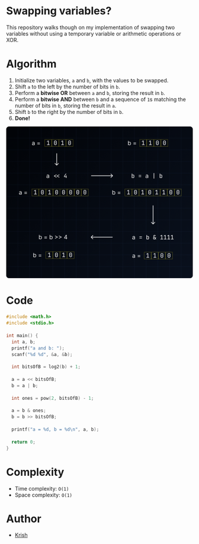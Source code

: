 # Swapping variables?

This repository walks though on my implementation of swapping two variables without using a temporary variable or arithmetic operations or XOR.

# Algorithm

1. Initialize two variables, `a` and `b`, with the values to be swapped.
2. Shift `a` to the left by the number of bits in `b`.
3. Perform a **bitwise OR** between `a` and `b`, storing the result in `b`.
4. Perform a **bitwise AND** between `b` and a sequence of `1`s matching the number of bits in `b`, storing the result in `a`.
5. Shift `b` to the right by the number of bits in `b`.
6. **Done!**

![Visual Representation of the algorithm](SwapVariables.png)

# Code

```c
#include <math.h>
#include <stdio.h>

int main() {
  int a, b;
  printf("a and b: ");
  scanf("%d %d", &a, &b);

  int bitsOfB = log2(b) + 1;

  a = a << bitsOfB;
  b = a | b;

  int ones = pow(2, bitsOfB) - 1;

  a = b & ones;
  b = b >> bitsOfB;

  printf("a = %d, b = %d\n", a, b);

  return 0;
}
```

# Complexity

- Time complexity: `O(1)`
- Space complexity: `O(1)`

# Author

- [Krish][github]

[github]: https://github.com/ikrishagarwal
